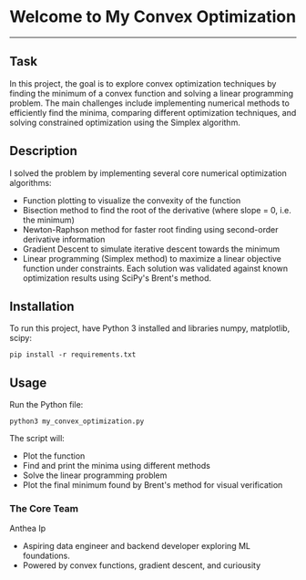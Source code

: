 # Welcome to My Convex Optimization
***

## Task
In this project, the goal is to explore convex optimization techniques by finding the minimum of a convex function and solving a linear programming problem. The main challenges include implementing numerical methods to efficiently find the minima, comparing different optimization techniques, and solving constrained optimization using the Simplex algorithm.

## Description
I solved the problem by implementing several core numerical optimization algorithms:
- Function plotting to visualize the convexity of the function
- Bisection method to find the root of the derivative (where slope = 0, i.e. the minimum)
- Newton-Raphson method for faster root finding using second-order derivative information
- Gradient Descent to simulate iterative descent towards the minimum
- Linear programming (Simplex method) to maximize a linear objective function under constraints. Each solution was validated against known optimization results using SciPy's Brent's method.

## Installation
To run this project, have Python 3 installed and libraries numpy, matplotlib, scipy:
```
pip install -r requirements.txt
```


## Usage
Run the Python file:
```
python3 my_convex_optimization.py
```
The script will:
- Plot the function
- Find and print the minima using different methods
- Solve the linear programming problem
- Plot the final minimum found by Brent's method for visual verification

### The Core Team
Anthea Ip
- Aspiring data engineer and backend developer exploring ML foundations. 
- Powered by convex functions, gradient descent, and curiousity